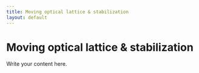```yaml
---
title: Moving optical lattice & stabilization
layout: default
---
```

# Moving optical lattice & stabilization
Write your content here.
